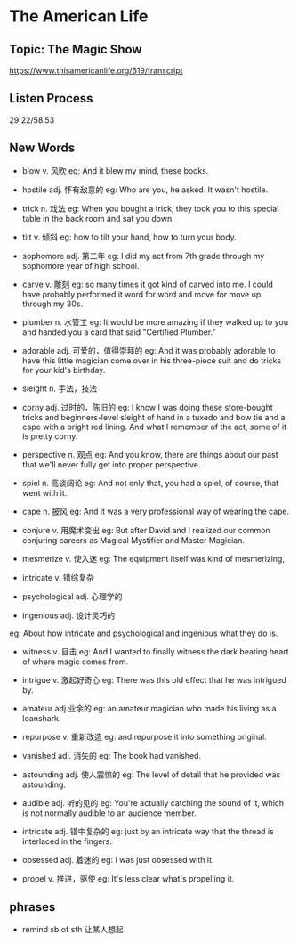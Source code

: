# The American Life
## Topic: The Magic Show
https://www.thisamericanlife.org/619/transcript

## Listen Process
29:22/58.53
## New Words

- blow v. 风吹
eg: And it blew my mind, these books.

- hostile adj. 怀有敌意的
eg: Who are you, he asked. It wasn't hostile. 


- trick n. 戏法
eg: When you bought a trick, they took you to this special table in the back room and sat you down. 

- tilt v. 倾斜
eg: how to tilt your hand, how to turn your body.

- sophomore adj. 第二年
eg: I did my act from 7th grade through my sophomore year of high school.

- carve v. 雕刻
eg: so many times it got kind of carved into me. I could have probably performed it word for word and move for move up through my 30s. 

- plumber n. 水管工
eg: It would be more amazing if they walked up to you and handed you a card that said "Certified Plumber."

- adorable adj. 可爱的，值得崇拜的
eg: And it was probably adorable to have this little magician come over in his three-piece suit and do tricks for your kid's birthday.

- sleight n. 手法，技法
- corny adj. 过时的，陈旧的
eg: I know I was doing these store-bought tricks and beginners-level sleight of hand in a tuxedo and bow tie and a cape with a bright red lining. And what I remember of the act, some of it is pretty corny.

- perspective n. 观点
eg: And you know, there are things about our past that we'll never fully get into proper perspective.

- spiel n. 高谈阔论
eg: And not only that, you had a spiel, of course, that went with it.

- cape n. 披风
eg: And it was a very professional way of wearing the cape.

- conjure v. 用魔术变出
eg: But after David and I realized our common conjuring careers as Magical Mystifier and Master Magician.

- mesmerize v. 使入迷
eg: The equipment itself was kind of mesmerizing, 

- intricate v. 错综复杂
- psychological adj. 心理学的
- ingenious adj. 设计灵巧的

eg: About how intricate and psychological and ingenious what they do is. 

- witness v. 目击
eg: And I wanted to finally witness the dark beating heart of where magic comes from. 

- intrigue v. 激起好奇心
eg: There was this old effect that he was intrigued by.

- amateur adj.业余的
eg: an amateur magician who made his living as a loanshark. 


- repurpose v. 重新改造
eg: and repurpose it into something original.

- vanished adj. 消失的
eg: The book had vanished.

- astounding adj. 使人震惊的
eg: The level of detail that he provided was astounding. 

- audible adj. 听的见的
eg: You're actually catching the sound of it, which is not normally audible to an audience member.

- intricate adj. 错中复杂的
eg: just by an intricate way that the thread is interlaced in the fingers.

- obsessed adj. 着迷的
eg: I was just obsessed with it.

- propel v. 推进，驱使
eg: It's less clear what's propelling it.


## phrases

- remind sb of sth 让某人想起
